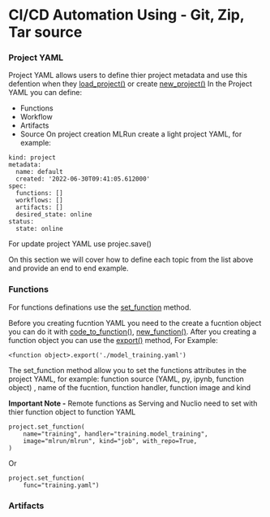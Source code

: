 # CI/CD Automation Using - Git, Zip, Tar source 

### Project YAML
Project YAML allows users to define thier project metadata and use this defention when they [load_project()](https://docs.mlrun.org/en/latest/api/mlrun.projects.html#mlrun.projects.load_project) or create [new_project()](https://docs.mlrun.org/en/latest/api/mlrun.projects.html#mlrun.projects.new_project)
In the Project YAML you can define:
* Functions 
* Workflow
* Artifacts
* Source 
On project creation MLRun create a light project YAML, for example: 
````
kind: project
metadata:
  name: default
  created: '2022-06-30T09:41:05.612000'
spec:
  functions: []
  workflows: []
  artifacts: []
  desired_state: online
status:
  state: online
````
For update project YAML use projec.save()

On this section we will cover how to define each topic from the list above and provide an end to end example.

### Functions
For functions definations use the [set_function](https://docs.mlrun.org/en/latest/api/mlrun.projects.html?highlight=set_function#mlrun.projects.MlrunProject.set_function) method.

Before you creating fucntion YAML you need to the create a fucntion object you can do it with [code_to_function()](https://docs.mlrun.org/en/latest/api/mlrun.html?highlight=code_to_function#mlrun.code_to_function), [new_function()](https://docs.mlrun.org/en/latest/api/mlrun.run.html?highlight=new_function#mlrun.run.new_function).
After you creating a function object you can use the [export()](https://docs.mlrun.org/en/latest/api/mlrun.runtimes.html?highlight=export#mlrun.runtimes.BaseRuntime.export) method, For Example:
````
<function object>.export('./model_training.yaml')
````

The set_function method allow you to set the functions attributes in the project YAML, for example: 
function source (YAML, py, ipynb, function object) , name of the fucntion, function handler, function image and kind

**Important Note -** Remote functions as Serving and Nuclio need to set with thier function object to function YAML
````
project.set_function(
    name="training", handler="training.model_training",
    image="mlrun/mlrun", kind="job", with_repo=True,
)
````
Or
````
project.set_function(
    func="training.yaml")
````
### Artifacts

